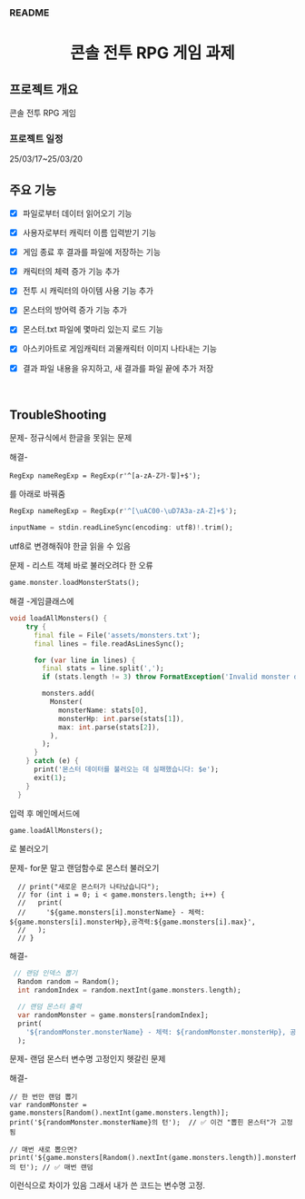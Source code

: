 ### README 

<h1 align="center">
콘솔 전투 RPG 게임 과제
</h1>
<p align="center">
</p>

## 프로젝트 개요
콘솔 전투 RPG 게임

### 프로젝트 일정
25/03/17~25/03/20



## 주요 기능

- [x] 파일로부터 데이터 읽어오기 기능

- [x] 사용자로부터 캐릭터 이름 입력받기 기능 

- [x] 게임 종료 후 결과를 파일에 저장하는 기능 

- [x] 캐릭터의 체력 증가 기능 추가  

- [x] 전투 시 캐릭터의 아이템 사용 기능 추가  

- [x] 몬스터의 방어력 증가 기능 추가 

- [x] 몬스터.txt 파일에 몇마리 있는지 로드 기능

- [x] 아스키아트로 게임캐릭터 괴물캐릭터 이미지 나타내는 기능 

- [x] 결과 파일 내용을 유지하고, 새 결과를 파일 끝에 추가 저장 



<br/>

## TroubleShooting

문제- 정규식에서 한글을 못읽는 문제 

해결-
```
RegExp nameRegExp = RegExp(r'^[a-zA-Z가-힣]+$');
```
를 아래로 바꿔줌
```dart
RegExp nameRegExp = RegExp(r'^[\uAC00-\uD7A3a-zA-Z]+$');

```
```dart
inputName = stdin.readLineSync(encoding: utf8)!.trim();
```
utf8로 변경해줘야 한글 읽을 수 있음

문제 - 리스트 객체 바로 불러오려다 한 오류

```dart
game.monster.loadMonsterStats();
```
해결 -게임클래스에 
```dart
void loadAllMonsters() {
    try {
      final file = File('assets/monsters.txt');
      final lines = file.readAsLinesSync();

      for (var line in lines) {
        final stats = line.split(',');
        if (stats.length != 3) throw FormatException('Invalid monster data');

        monsters.add(
          Monster(
            monsterName: stats[0],
            monsterHp: int.parse(stats[1]),
            max: int.parse(stats[2]),
          ),
        );
      }
    } catch (e) {
      print('몬스터 데이터를 불러오는 데 실패했습니다: $e');
      exit(1);
    }
  }
```
입력 후 메인메서드에
```dart
game.loadAllMonsters();
```
로 불러오기

문제- for문 말고 랜덤함수로 몬스터 불러오기
```
  // print("새로운 몬스터가 나타났습니다");
  // for (int i = 0; i < game.monsters.length; i++) {
  //   print(
  //     '${game.monsters[i].monsterName} - 체력: ${game.monsters[i].monsterHp},공격력:${game.monsters[i].max}',
  //   );
  // }
```
해결-
```dart
 // 랜덤 인덱스 뽑기
  Random random = Random();
  int randomIndex = random.nextInt(game.monsters.length);

  // 랜덤 몬스터 출력
  var randomMonster = game.monsters[randomIndex];
  print(
    '${randomMonster.monsterName} - 체력: ${randomMonster.monsterHp}, 공격력: ${randomMonster.max}',
  );
```
문제- 랜덤 몬스터 변수명 고정인지 헷갈린 문제

해결-
```
// 한 번만 랜덤 뽑기
var randomMonster = game.monsters[Random().nextInt(game.monsters.length)];
print('${randomMonster.monsterName}의 턴');  // ✅ 이건 "뽑힌 몬스터"가 고정됨

```
```
// 매번 새로 뽑으면?
print('${game.monsters[Random().nextInt(game.monsters.length)].monsterName}의 턴'); // ✅ 매번 랜덤

```

이런식으로 차이가 있음 그래서 내가 쓴 코드는 변수명 고정.



<br/>

